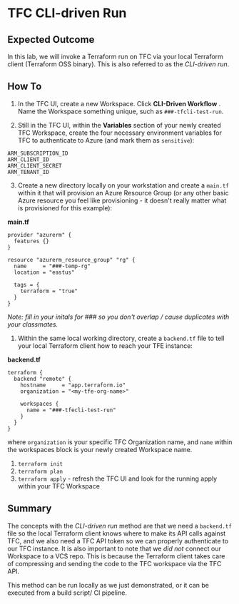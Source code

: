 # TFC CLI-driven Run

## Expected Outcome

In this lab, we will invoke a Terraform run on TFC via your local Terraform client (Terraform OSS binary). This is also referred to as the _CLI-driven run_.


## How To

1. In the TFC UI, create a new Workspace. Click **CLI-Driven Workflow** . Name the Workspace something unique, such as `###-tfcli-test-run`.

2. Still in the TFC UI, within the **Variables** section of your newly created TFC Workspace, create the four necessary environment variables for TFC to authenticate to Azure (and mark them as `sensitive`):

```
ARM_SUBSCRIPTION_ID
ARM_CLIENT_ID
ARM_CLIENT_SECRET
ARM_TENANT_ID
```

3. Create a new directory locally on your workstation and create a `main.tf` within it that will provision an Azure Resource Group (or any other basic Azure resource you feel like provisioning - it doesn't really matter what is provisioned for this example):

**main.tf**
```
provider "azurerm" {
  features {}
}

resource "azurerm_resource_group" "rg" {
  name     = "###-temp-rg"
  location = "eastus"

  tags = {
    terraform = "true"
  }
}
```
_Note: fill in your initals for ### so you don't overlap / cause duplicates with your classmates._

1. Within the same local working directory, create a `backend.tf` file to tell your local Terraform client how to reach your TFE instance:

**backend.tf**
```
terraform {
  backend "remote" {
    hostname     = "app.terraform.io"
    organization = "<my-tfe-org-name>"

    workspaces {
      name = "###-tfecli-test-run"
    }
  }
}
```

where `organization` is your specific TFC Organization name, and `name` within the workspaces block is your newly created Workspace name.

1. `terraform init`
2. `terraform plan`
3. `terraform apply` - refresh the TFC UI and look for the running apply within your TFC Workspace


## Summary
The concepts with the _CLI-driven run_ method are that we need a `backend.tf` file so the local Terraform client knows where to make its API calls against TFC, and we also need a TFC API token so we can properly authenticate to our TFC instance.  It is also important to note that we _did not_ connect our Workspace to a VCS repo.  This is because the Terraform client takes care of compressing and sending the code to the TFC workspace via the TFC API.

This method can be run locally as we just demonstrated, or it can be executed from a build script/ CI pipeline.
